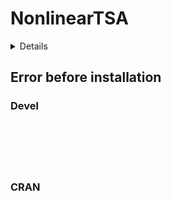 # NonlinearTSA

<details>

* Version: 
* GitHub: https://github.com/MatthieuStigler/tsDyn
* Source code: NA
* Number of recursive dependencies: 0

</details>

## Error before installation

### Devel

```






```
### CRAN

```






```
